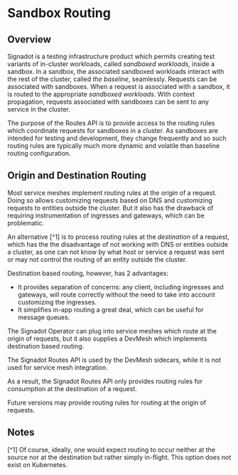 # Sandbox Routing

## Overview

Signadot is a testing infrastructure product which permits creating test
variants of in-cluster workloads, called _sandboxed workloads_, inside a
sandbox.  In a sandbox, the associated sandboxed workloads interact with the
rest of the cluster, called _the baseline_, seamlessly. Requests can be
associated with sandboxes.  When a request is associated with a sandbox, it is
routed to the appropriate _sandboxed workloads_.  With context propagation,
requests associated with sandboxes can be sent to any service in the cluster.

The purpose of the Routes API is to provide access to the routing rules which
coordinate requests for sandboxes in a cluster.  As sandboxes are intended for
testing and development, they change frequently and so such routing rules are
typically much more dynamic and volatile than baseline routing configuration.

## Origin and Destination Routing

Most service meshes implement routing rules at the _origin_ of a request.
Doing so allows customizing requests based on DNS and customizing requests to
entities outside the cluster.  But it also has the drawback of requiring
instrumentation of ingresses and gateways, which can be problematic.

An alternative [^1] is to process routing rules at the _destination_ of a request,
which has the the disadvantage of not working with DNS or entities outside a
cluster, as one can not know by what host or service a request was sent or may
not control the routing of an entity outside the cluster.


Destination based routing, however, has 2 advantages:

* It provides separation of concerns: any client, including ingresses and gateways, will route correctly without the need to take into account customizing the ingresses.
* It simplifies in-app routing a great deal, which can be useful for message queues.

The Signadot Operator can plug into service meshes which route at the origin of
requests, but it also supplies a DevMesh which implements destination based
routing.

The Signadot Routes API is used by the DevMesh sidecars, while it is not used
for service mesh integration.  

As a result, the Signadot Routes API only provides routing rules for consumption
at the destination of a request.

Future versions may provide routing rules for routing at the origin of requests.


## Notes

[^1] Of course, ideally, one would expect routing to occur neither at the source
nor at the destination but rather simply in-flight.  This option does not
exist on Kubernetes.
